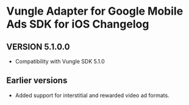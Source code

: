 # Vungle Adapter for Google Mobile Ads SDK for iOS Changelog

## VERSION 5.1.0.0
- Compatibility with Vungle SDK 5.1.0

## Earlier versions
- Added support for interstitial and rewarded video ad formats.
